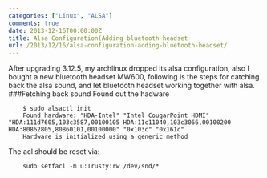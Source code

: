 ```yaml
---
categories: ["Linux", "ALSA"]
comments: true
date: 2013-12-16T00:00:00Z
title: Alsa Configuration(Adding bluetooth headset
url: /2013/12/16/alsa-configuration-adding-bluetooth-headset/
---
```


After upgrading 3.12.5, my archlinux dropped its alsa configuration, also I bought a new bluetooth headset MW600, following is the steps for catching back the alsa sound, and let bluetooth headset working together with alsa.   
###Fetching back sound
Found out the hadware

```
	$ sudo alsactl init
	Found hardware: "HDA-Intel" "Intel CougarPoint HDMI" "HDA:111d7605,103c3587,00100105 HDA:11c11040,103c3066,00100200 HDA:80862805,80860101,00100000" "0x103c" "0x161c"
	Hardware is initialized using a generic method

```
The acl should be reset via:

```
	sudo setfacl -m u:Trusty:rw /dev/snd/*

```

